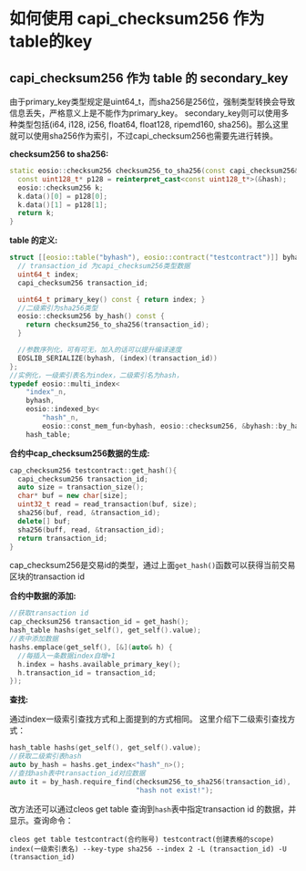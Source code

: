 # 如何使用 capi_checksum256 作为 table的key

## capi_checksum256 作为 table 的 secondary_key

由于primary_key类型规定是uint64_t，而sha256是256位，强制类型转换会导致信息丢失，严格意义上是不能作为primary_key。
secondary_key则可以使用多种类型包括(i64, i128, i256, float64, float128, ripemd160, sha256)。那么这里就可以使用sha256作为索引，不过capi_checksum256也需要先进行转换。

**checksum256 to sha256:**

```c++
static eosio::checksum256 checksum256_to_sha256(const capi_checksum256& hash) {
  const uint128_t* p128 = reinterpret_cast<const uint128_t*>(&hash);
  eosio::checksum256 k;
  k.data()[0] = p128[0];
  k.data()[1] = p128[1];
  return k;
}
```

**table 的定义:**

```c++
struct [[eosio::table("byhash"), eosio::contract("testcontract")]] byhash {
  // transaction_id 为capi_checksum256类型数据
  uint64_t index;
  capi_checksum256 transaction_id;

  uint64_t primary_key() const { return index; }
  //二级索引为sha256类型
  eosio::checksum256 by_hash() const {
    return checksum256_to_sha256(transaction_id);
  }

  //参数序列化，可有可无，加入的话可以提升编译速度
  EOSLIB_SERIALIZE(byhash, (index)(transaction_id))
};
//实例化，一级索引表名为index，二级索引名为hash，
typedef eosio::multi_index<
    "index"_n,
    byhash,
    eosio::indexed_by<
        "hash"_n,
        eosio::const_mem_fun<byhash, eosio::checksum256, &byhash::by_hash>>>
    hash_table;
```

**合约中cap_checksum256数据的生成:**

```c++
cap_checksum256 testcontract::get_hash(){
  capi_checksum256 transaction_id;
  auto size = transaction_size();
  char* buf = new char[size];
  uint32_t read = read_transaction(buf, size);
  sha256(buf, read, &transaction_id);
  delete[] buf;
  sha256(buff, read, &transaction_id);
  return transaction_id;
}
```
cap_checksum256是交易id的类型，通过上面`get_hash()`函数可以获得当前交易区块的transaction id

**合约中数据的添加:**

```c++
//获取transaction id
cap_checksum256 transaction_id = get_hash();
hash_table hashs(get_self(), get_self().value);
//表中添加数据
hashs.emplace(get_self(), [&](auto& h) { 
  //每插入一条数据index自增+1
  h.index = hashs.available_primary_key();
  h.transaction_id = transaction_id; 
});
```

**查找:**

通过index一级索引查找方式和上面提到的方式相同。
这里介绍下二级索引查找方式：
```c++
hash_table hashs(get_self(), get_self().value);
//获取二级索引表hash
auto by_hash = hashs.get_index<"hash"_n>();
//查找hash表中transaction_id对应数据
auto it = by_hash.require_find(checksum256_to_sha256(transaction_id),
                               "hash not exist!");
```
改方法还可以通过cleos get table 查询到`hash`表中指定transaction id 的数据，并显示。查询命令：
```
cleos get table testcontract(合约账号) testcontract(创建表格的scope) index(一级索引表名) --key-type sha256 --index 2 -L (transaction_id) -U (transaction_id)
```